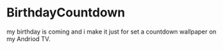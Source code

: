 # BirthdayCountdown
my birthday is coming and i make it just for set a countdown wallpaper on my Andriod TV.
